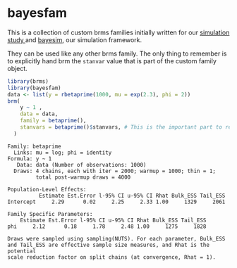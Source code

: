 # bayesfam

This is a collection of custom brms families initially written for our [simulation study ](https://arxiv.org/abs/2210.06927) and [bayesim](https://github.com/sims1253/bayesim), our simulation framework.

They can be used like any other brms family. The only thing to remember is to explicitly hand brm the `stanvar`
value that is part of the custom family object.
```r
library(brms)
library(bayesfam)
data <- list(y = rbetaprime(1000, mu = exp(2.3), phi = 2))
brm(
    y ~ 1 ,
    data = data,
    family = betaprime(),
    stanvars = betaprime()$stanvars, # This is the important part to remember
  )

```

```
Family: betaprime 
  Links: mu = log; phi = identity 
Formula: y ~ 1 
   Data: data (Number of observations: 1000) 
  Draws: 4 chains, each with iter = 2000; warmup = 1000; thin = 1;
         total post-warmup draws = 4000

Population-Level Effects: 
          Estimate Est.Error l-95% CI u-95% CI Rhat Bulk_ESS Tail_ESS
Intercept     2.29      0.02     2.25     2.33 1.00     1329     2061

Family Specific Parameters: 
    Estimate Est.Error l-95% CI u-95% CI Rhat Bulk_ESS Tail_ESS
phi     2.12      0.18     1.78     2.48 1.00     1275     1828

Draws were sampled using sampling(NUTS). For each parameter, Bulk_ESS
and Tail_ESS are effective sample size measures, and Rhat is the potential
scale reduction factor on split chains (at convergence, Rhat = 1).
```

